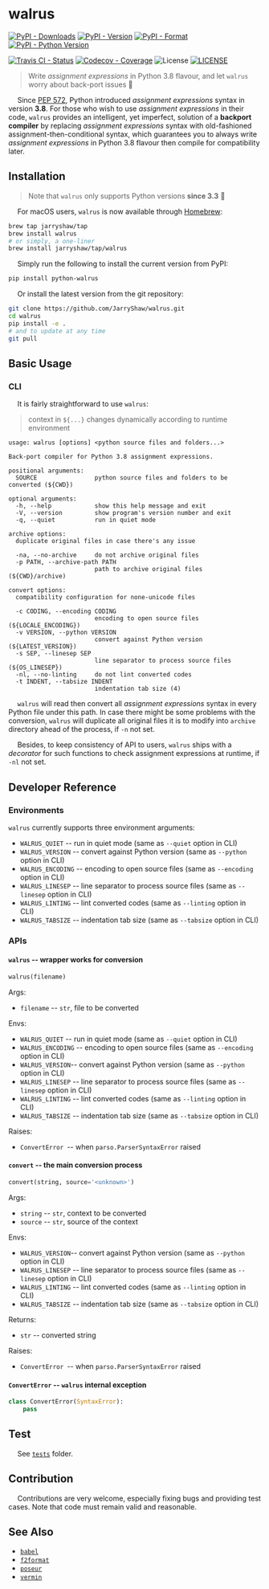 # walrus

[![PyPI - Downloads](https://pepy.tech/badge/python-walrus)](https://pepy.tech/count/python-walrus)
[![PyPI - Version](https://img.shields.io/pypi/v/python-walrus.svg)](https://pypi.org/project/python-walrus)
[![PyPI - Format](https://img.shields.io/pypi/format/python-walrus.svg)](https://pypi.org/project/python-walrus)
[![PyPI - Python Version](https://img.shields.io/pypi/pyversions/python-walrus.svg)](https://pypi.org/project/python-walrus)

[![Travis CI - Status](https://img.shields.io/travis/JarryShaw/walrus.svg)](https://travis-ci.org/JarryShaw/walrus)
[![Codecov - Coverage](https://codecov.io/gh/JarryShaw/walrus/branch/master/graph/badge.svg)](https://codecov.io/gh/JarryShaw/walrus)
![License](https://img.shields.io/github/license/jarryshaw/walrus.svg)
[![LICENSE](https://img.shields.io/badge/license-Anti%20996-blue.svg)](https://github.com/996icu/996.ICU/blob/master/LICENSE)

 > Write *assignment expressions* in Python 3.8 flavour, and let `walrus` worry about back-port issues :beer:

&emsp; Since [PEP 572](https://www.python.org/dev/peps/pep-0572/), Python introduced *assignment expressions*
syntax in version __3.8__. For those who wish to use *assignment expressions* in their code, `walrus` provides an
intelligent, yet imperfect, solution of a **backport compiler** by replacing *assignment expressions* syntax with
old-fashioned assignment-then-conditional syntax, which guarantees you to always write *assignment expressions* in
Python 3.8 flavour then compile for compatibility later.

## Installation

> Note that `walrus` only supports Python versions __since 3.3__ 🐍

&emsp; For macOS users, `walrus` is now available through [Homebrew](https://brew.sh):

```sh
brew tap jarryshaw/tap
brew install walrus
# or simply, a one-liner
brew install jarryshaw/tap/walrus
```

&emsp; Simply run the following to install the current version from PyPI:

```sh
pip install python-walrus
```

&emsp; Or install the latest version from the git repository:

```sh
git clone https://github.com/JarryShaw/walrus.git
cd walrus
pip install -e .
# and to update at any time
git pull
```

## Basic Usage

### CLI

&emsp; It is fairly straightforward to use `walrus`:

 > context in `${...}` changes dynamically according to runtime environment

```man
usage: walrus [options] <python source files and folders...>

Back-port compiler for Python 3.8 assignment expressions.

positional arguments:
  SOURCE                python source files and folders to be converted (${CWD})

optional arguments:
  -h, --help            show this help message and exit
  -V, --version         show program's version number and exit
  -q, --quiet           run in quiet mode

archive options:
  duplicate original files in case there's any issue

  -na, --no-archive     do not archive original files
  -p PATH, --archive-path PATH
                        path to archive original files (${CWD}/archive)

convert options:
  compatibility configuration for none-unicode files

  -c CODING, --encoding CODING
                        encoding to open source files (${LOCALE_ENCODING})
  -v VERSION, --python VERSION
                        convert against Python version (${LATEST_VERSION})
  -s SEP, --linesep SEP
                        line separator to process source files (${OS_LINESEP})
  -nl, --no-linting     do not lint converted codes
  -t INDENT, --tabsize INDENT
                        indentation tab size (4)
```

&emsp; `walrus` will read then convert all *assignment expressions* syntax in every Python
file under this path. In case there might be some problems with the conversion, `walrus` will
duplicate all original files it is to modify into `archive` directory ahead of the process,
if `-n` not set.

&emsp; Besides, to keep consistency of API to users, `walrus` ships with a *decorator* for
such functions to check assignment expressions at runtime, if `-nl` not set.

## Developer Reference

### Environments

`walrus` currently supports three environment arguments:

- `WALRUS_QUIET` -- run in quiet mode (same as `--quiet` option in CLI)
- `WALRUS_VERSION` -- convert against Python version (same as `--python` option in CLI)
- `WALRUS_ENCODING` -- encoding to open source files (same as `--encoding` option in CLI)
- `WALRUS_LINESEP` -- line separator to process source files (same as `--linesep` option in CLI)
- `WALRUS_LINTING` -- lint converted codes (same as `--linting` option in CLI)
- `WALRUS_TABSIZE` -- indentation tab size (same as `--tabsize` option in CLI)

### APIs

#### `walrus` -- wrapper works for conversion

```python
walrus(filename)
```

Args:

- `filename` -- `str`, file to be converted

Envs:

- `WALRUS_QUIET` -- run in quiet mode (same as `--quiet` option in CLI)
- `WALRUS_ENCODING` -- encoding to open source files (same as `--encoding` option in CLI)
- `WALRUS_VERSION`-- convert against Python version (same as `--python` option in CLI)
- `WALRUS_LINESEP` -- line separator to process source files (same as `--linesep` option in CLI)
- `WALRUS_LINTING` -- lint converted codes (same as `--linting` option in CLI)
- `WALRUS_TABSIZE` -- indentation tab size (same as `--tabsize` option in CLI)

Raises:

- `ConvertError `-- when `parso.ParserSyntaxError` raised

#### `convert` -- the main conversion process

```python
convert(string, source='<unknown>')
```

Args:

- `string` -- `str`, context to be converted
- `source` -- `str`, source of the context

Envs:

- `WALRUS_VERSION`-- convert against Python version (same as `--python` option in CLI)
- `WALRUS_LINESEP` -- line separator to process source files (same as `--linesep` option in CLI)
- `WALRUS_LINTING` -- lint converted codes (same as `--linting` option in CLI)
- `WALRUS_TABSIZE` -- indentation tab size (same as `--tabsize` option in CLI)

Returns:

- `str` -- converted string

Raises:

- `ConvertError `-- when `parso.ParserSyntaxError` raised

#### `ConvertError` -- `walrus` internal exception

```python
class ConvertError(SyntaxError):
    pass
```

## Test

&emsp; See [`tests`](https://github.com/JarryShaw/walrus/blob/master/tests) folder.

## Contribution

&emsp; Contributions are very welcome, especially fixing bugs and providing test cases.
Note that code must remain valid and reasonable.

## See Also

- [`babel`](https://github.com/jarryshaw/babel)
- [`f2format`](https://github.com/jarryshaw/f2format)
- [`poseur`](https://github.com/jarryshaw/poseur)
- [`vermin`](https://github.com/netromdk/vermin)
